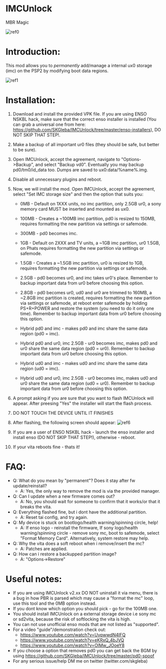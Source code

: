 # IMCUnlock
MBR Magic

![ref0](https://cdn.discordapp.com/attachments/466454495258476545/475390620433776641/IMG_39801.JPG)

# Introduction:
This mod allows you to _permanently_ add/manage a internal ux0 storage (imc) on the PSP2 by modifying boot data regions.

![ref1](https://cdn.discordapp.com/attachments/466454244929699861/466458976901529600/IMG_20180710_180418.jpg)

# Installation:
1) Download and install the provided VPK file. If you are using ENSO NSKBL hack, make sure that the correct enso installer is installed (You can grab a universal one from here: https://github.com/SKGleba/IMCUnlock/tree/master/enso-installers), DO NOT SKIP THAT STEP!.

2) Make a backup of all important ur0 files (they should be safe, but better to be sure).

3) Open IMCUnlock, accept the agreement, navigate to "Options->Backup", and select "Backup vd0". Eventually you may backup pd0/tm0/id_data too. Dumps are saved to ux0:data/%name%.img.

4) Disable all unnecessary plugins and reboot.

5) Now, we will install the mod. Open IMCUnlock, accept the agreement, select "Set IMC storage size" and then the option that suits you:
   - 0MB - Default on 1XXX units, no imc partition, only 2.5GB ur0, a sony memory card MUST be inserted and mounted as ux0.
   
   - 100MB - Creates a ~100MB imc partition, pd0 is resized to 150MB, requires formatting the new partition via settings or safemode.

   - 300MB - pd0 becomes imc.
 
   - 1GB - Default on 2XXX and TV units, a ~1GB imc partition, ur0 1.5GB, on Phats requires formatting the new partition via settings or safemode.

   - 1.5GB - Creates a ~1.5GB imc partition, ur0 is resized to 1GB, requires formatting the new partition via settings or safemode.

   - 2.5GB - pd0 becomes ur0, and imc takes ur0's place. Remember to backup important data from ur0 before choosing this option.

   - 2.8GB - pd0 becomes ur0, ud0 and ur0 are trimmed to 160MB, a ~2.8GB imc partition is created, requires formatting the new partition via settings or safemode, at reboot enter safemode by holding PS+R+POWER and restore the system (you need to do it only one time). Remember to backup important data from ur0 before choosing this option.

   - Hybrid pd0 and imc - makes pd0 and imc share the same data region (pd0 = imc).

   - Hybrid pd0 and ur0, imc 2.5GB - ur0 becomes imc, makes pd0 and ur0 share the same data region (pd0 = ur0). Remember to backup important data from ur0 before choosing this option.

   - Hybrid ud0 and imc - makes ud0 and imc share the same data region (ud0 = imc).

   - Hybrid ud0 and ur0, imc 2.5GB - ur0 becomes imc, makes ud0 and ur0 share the same data region (ud0 = ur0). Remember to backup important data from ur0 before choosing this option.

6) A prompt asking if you are sure that you want to flash IMCUnlock will appear. After preesing "Yes" the installer will start the flash process.

7) DO NOT TOUCH THE DEVICE UNTIL IT FINISHES

8) After flashing, the following screen should appear:
![ref6](https://cdn.discordapp.com/attachments/466454495258476545/466462385499275274/IMG_20180711_063154.jpg)

9) If you are a user of ENSO NSKBL hack - launch the enso installer and install enso (DO NOT SKIP THAT STEP!), otherwise - reboot.

10) If your vita reboots fine - thats it!

# FAQ:
 - Q: What do you mean by "permanent"? Does it stay after fw update/reinstall?
   - A: Yes, the only way to remove the mod is via the provided manager.
 - Q: Can I update when a new firmware comes out?
   - A: No, you should wait for someone to confirm that it works/or that it breaks the vita.
 - Q: Everything flashed fine, but i dont have the additional partition.
   - A: Reset tai config, and try again.
 - Q: My device is stuck on bootlogo/health warning/spinning circle, help!
   - A: If enso logo - reinstall the firmware, If sony logo/health warning/spinning circle - remove sony mc, boot to safemode, select "Format Memory Card". Alternatively, system restore may help.
 - Q: Why the vita does a soft reboot when i remove/insert the mc?
   - A: Patches are applied.
 - Q: How can i restore a backupped partition image?
   - A: "Options->Restore"
 
 # Useful notes:
- If you are using IMCUnlock v2.xx DO NOT uninstall it via menu, there is a bug in how PBR is parsed which may cause a "format the mc" loop, use this tool and the 0MB option instead.
- If you dont know which option you should pick - go for the 100MB one.
- You should install IMCUnlock on a external storage device i.e sony mc or sd2vita, because the risk of softlocking the vita is high.
- You can not use unofficial enso mods that are not listed as "supported".
- For a video "guide"/demonstration check out:
   - https://www.youtube.com/watch?v=UvpwwdN4IFQ
   - https://www.youtube.com/watch?v=eKRxQ_4bJVQ
   - https://www.youtube.com/watch?v=OlMw_JOoeY8
- If you choose a option that removes pd0 you can get back the BGM by using https://github.com/SKGleba/IMCUnlock/tree/master/pd0-spoof
- For any serious issue/help DM me on twitter (twitter.com/skgleba)
